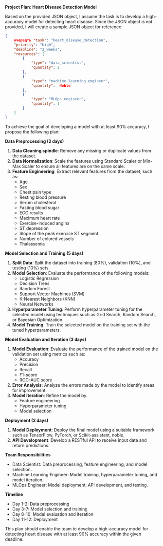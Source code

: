 **Project Plan: Heart Disease Detection Model**

Based on the provided JSON object, I assume the task is to develop a high-accuracy model for detecting heart disease. Since the JSON object is not provided, I will create a sample JSON object for reference:

```json
{
    очередть "task": "heart_disease_detection",
    "priority": "high",
    "deadline": "2_weeks",
    "resources": [
        {
            "type": "data_scientist",
            "quantity": 2
        },
        {
            "type": "machine_learning_engineer",
            "quantity":  Noble
        },
        {
            "type": "MLOps_engineer",
            "quantity": 1
        }
    ]
}
```

To achieve the goal of developing a model with at least 90% accuracy, I propose the following plan:

**Data Preprocessing (2 days)**

1. **Data Cleaning spindle**: Remove any missing or duplicate values from the dataset.
2. **Data Normalization**: Scale the features using Standard Scaler or Min-Max Scaler to ensure all features are on the same scale.
3. **Feature Engineering**: Extract relevant features from the dataset, such as:
	* Age
	* Sex
	* Chest pain type
	* Resting blood pressure
	* Serum cholesterol
	* Fasting blood sugar
	* ECG results
	* Maximum heart rate
	* Exercise-induced angina
	* ST depression
	* Slope of the peak exercise ST segment
	* Number of colored vessels
	* Thalassemia

**Model Selection and Training (5 days)**

1. **Split Data**: Split the dataset into training (80%), validation (10%), and testing (10%) sets.
2. **Model Selection**: Evaluate the performance of the following models:
	* Logistic Regression
	* Decision Trees
	* Random Forest
	* Support Vector Machines (SVM)
	* K-Nearest Neighbors (KNN)
	* Neural Networks
3. **Hyperparameter Tuning**: Perform hyperparameter tuning for the selected model using techniques such as Grid Search, Random Search, or Bayesian Optimization.
4. **Model Training**: Train the selected model on the training set with the tuned hyperparameters.

**Model Evaluation and Iteration (3 days)**

1. **Model Evaluation**: Evaluate the performance of the trained model on the validation set using metrics such as:
	* Accuracy
	* Precision
	* Recall
	* F1-score
	* ROC-AUC score
2. **Error Analysis**: Analyze the errors made by the model to identify areas for improvement.
3. **Model Iteration**: Refine the model by:
	* Feature engineering
	* Hyperparameter tuning
	* Model selection

**Deployment (2 days)**

1. **Model Deployment**: Deploy the final model using a suitable framework such as TensorFlow, PyTorch, or Scikit-assistant, noble.
2. **API Development**: Develop a RESTful API to receive input data and return predictions.

**Team Responsibilities**

* Data Scientist: Data preprocessing, feature engineering, and model selection.
* Machine Learning Engineer: Model training, hyperparameter tuning, and model iteration.
* MLOps Engineer: Model deployment, API development, and testing.

**Timeline**

* Day 1-2: Data preprocessing
* Day 3-7: Model selection and training
* Day 8-10: Model evaluation and iteration
* Day 11-12: Deployment

This plan should enable the team to develop a high-accuracy model for detecting heart disease with at least 90% accuracy within the given deadline.